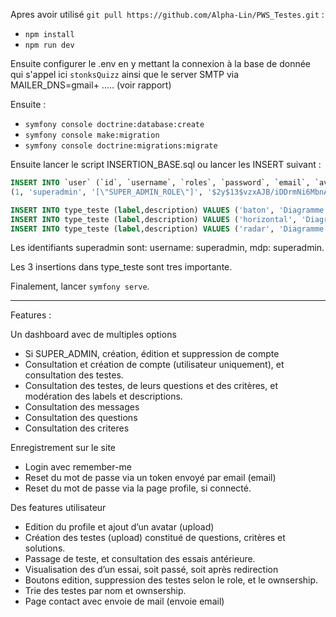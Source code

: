 Apres avoir utilisé `git pull https://github.com/Alpha-Lin/PWS_Testes.git` :
+ `npm install`
+ `npm run dev`

Ensuite configurer le .env en y mettant la connexion à la base de donnée qui s'appel ici `stonksQuizz` ainsi que le server SMTP via MAILER_DNS=gmail+ ..... (voir rapport)

Ensuite :
+ `symfony console doctrine:database:create` 
+ `symfony console make:migration` 
+ `symfony console doctrine:migrations:migrate`

Ensuite lancer le script INSERTION_BASE.sql ou lancer les INSERT suivant : 

```sql
INSERT INTO `user` (`id`, `username`, `roles`, `password`, `email`, `avatar`) VALUES
(1, 'superadmin', '[\"SUPER_ADMIN_ROLE\"]', '$2y$13$vzxAJB/iDDrmNi6MbnATcOvHSFh9G3qTMGuu..Ld1CpjfQodZH4dm', 'changeme@changeme.com', NULL);

INSERT INTO type_teste (label,description) VALUES ('baton', 'Diagramme en bâton');
INSERT INTO type_teste (label,description) VALUES ('horizontal', 'Diagramme horizontal');
INSERT INTO type_teste (label,description) VALUES ('radar', 'Diagramme en radar');
```

Les identifiants superadmin sont: username: superadmin, mdp: superadmin. 

Les 3 insertions dans type_teste sont tres importante.

Finalement, lancer `symfony serve`.

------------------------------

Features : 

Un dashboard avec de multiples options
+ Si SUPER_ADMIN, création, édition et suppression de compte
+ Consultation et création de compte (utilisateur uniquement), et consultation des testes. 
+ Consultation des testes, de leurs questions et des critères, et modération des labels et descriptions.
+ Consultation des messages
+ Consultation des questions
+ Consultation des criteres
  
Enregistrement sur le site
+ Login avec remember-me
+ Reset du mot de passe via un token envoyé par email (email)
+ Reset du mot de passe via la page profile, si connecté.

Des features utilisateur 
+ Edition du profile et ajout d’un avatar (upload)
+ Création des testes (upload) constitué de questions, critères et solutions.
+ Passage de teste, et consultation des essais antérieure.
+ Visualisation des d’un essai, soit passé, soit après redirection
+ Boutons edition, suppression des testes selon le role, et le ownsership.
+ Trie des testes par nom et ownsership.
+ Page contact avec envoie de mail (envoie email)
